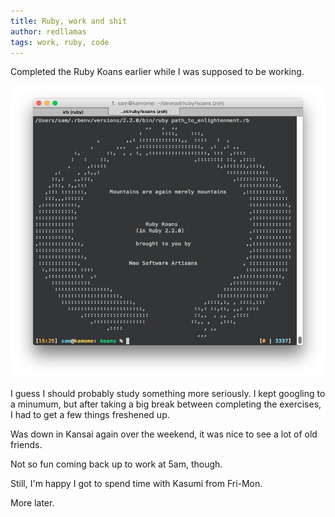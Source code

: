```yaml
---
title: Ruby, work and shit
author: redllamas
tags: work, ruby, code
---
```


Completed the Ruby Koans earlier while I was supposed to be working.

![dat feels](../images/koans_complete.png "dat feels")

I guess I should probably study something more seriously. I kept googling to a minumum, but after taking a big break between completing the exercises, I had to get a few things freshened up.

Was down in Kansai again over the weekend, it was nice to see a lot of old friends.

Not so fun coming back up to work at 5am, though.

Still, I'm happy I got to spend time with Kasumi from Fri-Mon.

More later.